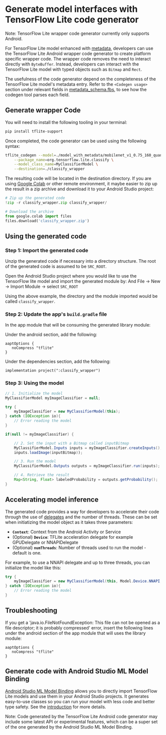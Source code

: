 # Generate model interfaces with TensorFlow Lite code generator

Note: TensorFlow Lite wrapper code generator currently only supports Android.

For TensorFlow Lite model enhanced with [metadata](../convert/metadata.md),
developers can use the TensorFlow Lite Android wrapper code generator to create
platform specific wrapper code. The wrapper code removes the need to interact
directly with `ByteBuffer`. Instead, developers can interact with the TensorFlow
Lite model with typed objects such as `Bitmap` and `Rect`.

The usefulness of the code generator depend on the completeness of the
TensorFlow Lite model's metadata entry. Refer to the `<Codegen usage>` section
under relevant fields in
[metadata_schema.fbs](https://github.com/tensorflow/tflite-support/blob/master/tensorflow_lite_support/metadata/metadata_schema.fbs),
to see how the codegen tool parses each field.

## Generate wrapper Code

You will need to install the following tooling in your terminal:

```sh
pip install tflite-support
```

Once completed, the code generator can be used using the following syntax:

```sh
tflite_codegen --model=./model_with_metadata/mobilenet_v1_0.75_160_quantized.tflite \
    --package_name=org.tensorflow.lite.classify \
    --model_class_name=MyClassifierModel \
    --destination=./classify_wrapper
```

The resulting code will be located in the destination directory. If you are
using [Google Colab](https://colab.research.google.com/) or other remote
environment, it maybe easier to zip up the result in a zip archive and download
it to your Android Studio project:

```python
# Zip up the generated code
!zip -r classify_wrapper.zip classify_wrapper/

# Download the archive
from google.colab import files
files.download('classify_wrapper.zip')
```

## Using the generated code

### Step 1: Import the generated code

Unzip the generated code if necessary into a directory structure. The root of
the generated code is assumed to be `SRC_ROOT`.

Open the Android Studio project where you would like to use the TensorFlow lite
model and import the generated module by: And File -> New -> Import Module ->
select `SRC_ROOT`

Using the above example, the directory and the module imported would be called
`classify_wrapper`.

### Step 2: Update the app's `build.gradle` file

In the app module that will be consuming the generated library module:

Under the android section, add the following:

```build
aaptOptions {
   noCompress "tflite"
}
```

Under the dependencies section, add the following:

```build
implementation project(":classify_wrapper")
```

### Step 3: Using the model

```java
// 1. Initialize the model
MyClassifierModel myImageClassifier = null;

try {
    myImageClassifier = new MyClassifierModel(this);
} catch (IOException io){
    // Error reading the model
}

if(null != myImageClassifier) {

    // 2. Set the input with a Bitmap called inputBitmap
    MyClassifierModel.Inputs inputs = myImageClassifier.createInputs();
    inputs.loadImage(inputBitmap));

    // 3. Run the model
    MyClassifierModel.Outputs outputs = myImageClassifier.run(inputs);

    // 4. Retrieve the result
    Map<String, Float> labeledProbability = outputs.getProbability();
}
```

## Accelerating model inference

The generated code provides a way for developers to accelerate their code
through the use of [delegates](../performance/delegates.md) and the number of
threads. These can be set when initiatizing the model object as it takes three
parameters:

*   **`Context`**: Context from the Android Activity or Service
*   (Optional) **`Device`**: TFLite acceleration delegate for example
    GPUDelegate or NNAPIDelegate
*   (Optional) **`numThreads`**: Number of threads used to run the model -
    default is one.

For example, to use a NNAPI delegate and up to three threads, you can initialize
the model like this:

```java
try {
    myImageClassifier = new MyClassifierModel(this, Model.Device.NNAPI, 3);
} catch (IOException io){
    // Error reading the model
}
```

## Troubleshooting

If you get a 'java.io.FileNotFoundException: This file can not be opened as a
file descriptor; it is probably compressed' error, insert the following lines
under the android section of the app module that will uses the library module:

```build
aaptOptions {
   noCompress "tflite"
}
```

## Generate code with Android Studio ML Model Binding

[Android Studio ML Model Binding](https://developer.android.com/studio/preview/features#tensor-flow-lite-models)
allows you to directly import TensorFlow Lite models and use them in your
Android Studio projects. It generates easy-to-use classes so you can run your
model with less code and better type safety. See the
[introduction](https://developer.android.com/studio/preview/features#tensor-flow-lite-models)
for more details.

Note: Code generated by the TensorFlow Lite Android code generator may include
some latest API or experimental features, which can be a super set of the one
generated by the Android Studio ML Model Binding.

